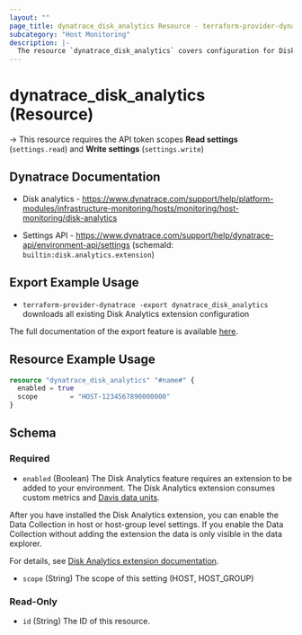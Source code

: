 ```yaml
---
layout: ""
page_title: dynatrace_disk_analytics Resource - terraform-provider-dynatrace"
subcategory: "Host Monitoring"
description: |-
  The resource `dynatrace_disk_analytics` covers configuration for Disk Analytics extension
---
```


# dynatrace_disk_analytics (Resource)

-> This resource requires the API token scopes **Read settings** (`settings.read`) and **Write settings** (`settings.write`)

## Dynatrace Documentation

- Disk analytics - https://www.dynatrace.com/support/help/platform-modules/infrastructure-monitoring/hosts/monitoring/host-monitoring/disk-analytics 

- Settings API - https://www.dynatrace.com/support/help/dynatrace-api/environment-api/settings (schemaId: `builtin:disk.analytics.extension`)

## Export Example Usage

- `terraform-provider-dynatrace -export dynatrace_disk_analytics` downloads all existing Disk Analytics extension configuration

The full documentation of the export feature is available [here](https://dt-url.net/h203qmc).

## Resource Example Usage

```terraform
resource "dynatrace_disk_analytics" "#name#" {
  enabled = true
  scope        = "HOST-1234567890000000"
}
```

<!-- schema generated by tfplugindocs -->
## Schema

### Required

- `enabled` (Boolean) The Disk Analytics feature requires an extension to be added to your environment. The Disk Analytics extension consumes custom metrics and [Davis data units](https://www.dynatrace.com/support/help/shortlink/metric-cost-calculation).

After you have installed the Disk Analytics extension, you can enable the Data Collection in host or host-group level settings. If you enable the Data Collection without adding the extension the data is only visible in the data explorer.

For details, see [Disk Analytics extension documentation](https://dt-url.net/3a03v9v).
- `scope` (String) The scope of this setting (HOST, HOST_GROUP)

### Read-Only

- `id` (String) The ID of this resource.
 